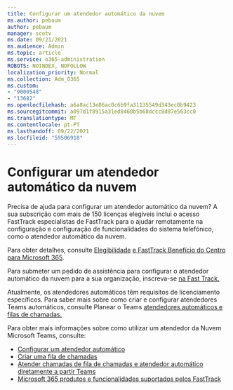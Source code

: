 ```yaml
---
title: Configurar um atendedor automático da nuvem
ms.author: pebaum
author: pebaum
manager: scotv
ms.date: 09/21/2021
ms.audience: Admin
ms.topic: article
ms.service: o365-administration
ROBOTS: NOINDEX, NOFOLLOW
localization_priority: Normal
ms.collection: Adm_O365
ms.custom:
- "9000548"
- "13682"
ms.openlocfilehash: a6a8ac13e86ac0c6b9fa31135549d343ec0b9423
ms.sourcegitcommit: a097d1f8915a31ed8460b5b68dccc8d87e563cc0
ms.translationtype: MT
ms.contentlocale: pt-PT
ms.lasthandoff: 09/22/2021
ms.locfileid: "59506918"
---
```

# <a name="set-up-a-cloud-auto-attendant"></a>Configurar um atendedor automático da nuvem

Precisa de ajuda para configurar um atendedor automático da nuvem? A sua subscrição com mais de 150 licenças elegíveis inclui o acesso FastTrack especialistas de FastTrack para o ajudar remotamente na configuração e configuração de funcionalidades do sistema telefónico, como o atendedor automático da nuvem.

Para obter detalhes, consulte [Elegibilidade](https://docs.microsoft.com/fasttrack/eligibility) [e FastTrack Benefício do Centro para Microsoft 365](https://docs.microsoft.com/fasttrack/introduction#what-is-fasttrack-for-microsoft-365).

Para submeter um pedido de assistência para configurar o atendedor automático da nuvem para a sua organização, inscreva-se [na Fast Track.](https://www.microsoft.com/fasttrack?rtc=1)

Atualmente, os atendedores automáticos têm requisitos de licenciamento específicos. Para saber mais sobre como criar e configurar atendedores Teams automáticos, consulte Planear o Teams [atendedores automáticos e filas de chamadas.](https://docs.microsoft.com/microsoftteams/what-are-phone-system-auto-attendants)

Para obter mais informações sobre como utilizar um atendedor da Nuvem Microsoft Teams, consulte:

- [Configurar um atendedor automático](https://docs.microsoft.com/microsoftteams/create-a-phone-system-auto-attendant)
- [Criar uma fila de chamadas](https://docs.microsoft.com/microsoftteams/create-a-phone-system-call-queue)
- [Atender chamadas de fila de chamadas e atendedor automático diretamente a partir Teams](https://docs.microsoft.com/microsoftteams/answer-auto-attendant-and-call-queue-calls)
- [Microsoft 365 produtos e funcionalidades suportados pelos FastTrack](https://docs.microsoft.com/fasttrack/products-and-capabilities#office-365)
